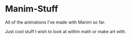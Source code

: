 # Manim-Stuff
All of the animations I've made with Manim so far.

Just cool stuff I wish to look at within math or make art with.

